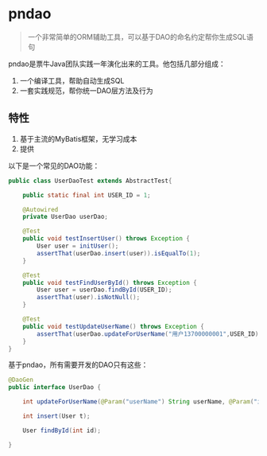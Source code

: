 pndao
====
>一个非常简单的ORM辅助工具，可以基于DAO的命名约定帮你生成SQL语句

pndao是票牛Java团队实践一年演化出来的工具。他包括几部分组成：

1. 一个编译工具，帮助自动生成SQL
2. 一套实践规范，帮你统一DAO层方法及行为

## 特性

1. 基于主流的MyBatis框架，无学习成本
2. 提供

以下是一个常见的DAO功能：

```java
public class UserDaoTest extends AbstractTest{

	public static final int USER_ID = 1;

	@Autowired
	private UserDao userDao;

	@Test
	public void testInsertUser() throws Exception {
		User user = initUser();
		assertThat(userDao.insert(user)).isEqualTo(1);
	}

	@Test
	public void testFindUserById() throws Exception {
		User user = userDao.findById(USER_ID);
		assertThat(user).isNotNull();
	}

	@Test
	public void testUpdateUserName() throws Exception {
		assertThat(userDao.updateForUserName("用户13700000001",USER_ID)).isEqualTo(1);
	}
}
```

基于pndao，所有需要开发的DAO只有这些：

```java
@DaoGen
public interface UserDao {

	int updateForUserName(@Param("userName") String userName, @Param("id") int id);

	int insert(User t);

	User findById(int id);

}
```

